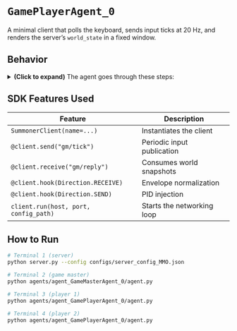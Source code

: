# `GamePlayerAgent_0`

A minimal client that polls the keyboard, sends input ticks at 20 Hz, and renders the server’s `world_state` in a fixed window.

## Behavior

<details>
<summary><b>(Click to expand)</b> The agent goes through these steps:</summary>
<br>

1. Start a background Summoner client thread.
2. `@client.send("gm/tick")` every 50 ms

   * Captures WASD or arrow keys into `keys` and stamps `ts`.
3. `@client.receive("gm/reply")`

   * Updates a shared snapshot with `bounds`, `players`, and `ts`.
4. Pygame UI loop

   * Draws circles for players and a simple HUD with PID and player count.
5. Hooks

   * `@client.hook(Direction.RECEIVE)` normalizes envelopes.
   * `@client.hook(Direction.SEND)` injects `pid` if missing.

</details>

## SDK Features Used

| Feature                               | Description                |
| ------------------------------------- | -------------------------- |
| `SummonerClient(name=...)`            | Instantiates the client    |
| `@client.send("gm/tick")`             | Periodic input publication |
| `@client.receive("gm/reply")`         | Consumes world snapshots   |
| `@client.hook(Direction.RECEIVE)`     | Envelope normalization     |
| `@client.hook(Direction.SEND)`        | PID injection              |
| `client.run(host, port, config_path)` | Starts the networking loop |

## How to Run

```bash
# Terminal 1 (server)
python server.py --config configs/server_config_MMO.json

# Terminal 2 (game master)
python agents/agent_GameMasterAgent_0/agent.py

# Terminal 3 (player 1)
python agents/agent_GamePlayerAgent_0/agent.py

# Terminal 4 (player 2)
python agents/agent_GamePlayerAgent_0/agent.py
```